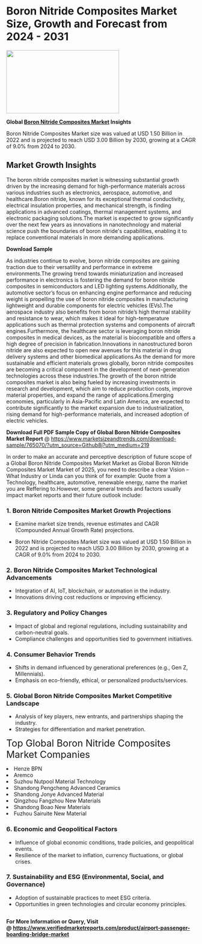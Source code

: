 <H1>Boron Nitride Composites Market Size, Growth and Forecast from 2024 - 2031</H1><img class="aligncenter size-medium wp-image-584254" src="https://thirdeyenews.in/wp-content/uploads/2024/09/Global-Market-Research-300x168.jpeg" alt="" width="300" height="168" /><p><strong>Global&nbsp;<a href="https://www.marketsizeandtrends.com/download-sample/765070/?utm_source=Github8j?utm_medium=219">Boron Nitride Composites Market</a> Insights</strong></p><p>Boron Nitride Composites Market size was valued at USD 1.50 Billion in 2022 and is projected to reach USD 3.00 Billion by 2030, growing at a CAGR of 9.0% from 2024 to 2030.</p><p><h2>Market Growth Insights</h2> <p>The boron nitride composites market is witnessing substantial growth driven by the increasing demand for high-performance materials across various industries such as electronics, aerospace, automotive, and healthcare.Boron nitride, known for its exceptional thermal conductivity, electrical insulation properties, and mechanical strength, is finding applications in advanced coatings, thermal management systems, and electronic packaging solutions.The market is expected to grow significantly over the next few years as innovations in nanotechnology and material science push the boundaries of boron nitride's capabilities, enabling it to replace conventional materials in more demanding applications.</p> <p><strong>Download Sample</strong></p> <p>As industries continue to evolve, boron nitride composites are gaining traction due to their versatility and performance in extreme environments.The growing trend towards miniaturization and increased performance in electronics is fostering the demand for boron nitride composites in semiconductors and LED lighting systems.Additionally, the automotive sector’s focus on enhancing engine performance and reducing weight is propelling the use of boron nitride composites in manufacturing lightweight and durable components for electric vehicles (EVs).The aerospace industry also benefits from boron nitride’s high thermal stability and resistance to wear, which makes it ideal for high-temperature applications such as thermal protection systems and components of aircraft engines.Furthermore, the healthcare sector is leveraging boron nitride composites in medical devices, as the material is biocompatible and offers a high degree of precision in fabrication.Innovations in nanostructured boron nitride are also expected to open new avenues for this material in drug delivery systems and other biomedical applications.As the demand for more sustainable and efficient materials grows globally, boron nitride composites are becoming a critical component in the development of next-generation technologies across these industries.The growth of the boron nitride composites market is also being fueled by increasing investments in research and development, which aim to reduce production costs, improve material properties, and expand the range of applications.Emerging economies, particularly in Asia-Pacific and Latin America, are expected to contribute significantly to the market expansion due to industrialization, rising demand for high-performance materials, and increased adoption of electric vehicles.<p><span class=""><strong>Download Full PDF Sample Copy of Global Boron Nitride Composites Market Report</strong> @ <a href="https://www.marketsizeandtrends.com/download-sample/765070/?utm_source=Github8j?utm_medium=219" target="_blank">https://www.marketsizeandtrends.com/download-sample/765070/?utm_source=Github8j?utm_medium=219</a></span></p><p>In order to make an accurate and perceptive description of future scope of a Global&nbsp;Boron Nitride Composites Market Market as Global&nbsp;Boron Nitride Composites Market Market of 2025, you need to describe a clear Vision &ndash; What Industry or Linda can you think of for example: Quote from a Technology, healthcare, automotive, renewable energy, name the market you are Reffering to.However, some general trends and factors usually impact market reports and their future outlook include:</p><h3>1.&nbsp;<strong>Boron Nitride Composites Market Growth Projections</strong></h3><ul><li>Examine market size trends, revenue estimates and CAGR (Compounded Annual Growth Rate) projections.</li><li><p>Boron Nitride Composites Market size was valued at USD 1.50 Billion in 2022 and is projected to reach USD 3.00 Billion by 2030, growing at a CAGR of 9.0% from 2024 to 2030.</p></li></ul><h3>2.&nbsp;<strong>Boron Nitride Composites Market Technological Advancements</strong></h3><ul><li>Integration of AI, IoT, blockchain, or automation in the industry.</li><li>Innovations driving cost reductions or improving efficiency.</li></ul><h3>3.&nbsp;<strong>Regulatory and Policy Changes</strong></h3><ul><li>Impact of global and regional regulations, including sustainability and carbon-neutral goals.</li><li>Compliance challenges and opportunities tied to government initiatives.</li></ul><h3>4.&nbsp;<strong>Consumer Behavior Trends</strong></h3><ul><li>Shifts in demand influenced by generational preferences (e.g., Gen Z, Millennials).</li><li>Emphasis on eco-friendly, ethical, or personalized products/services.</li></ul><h3>5.&nbsp;<strong>Global Boron Nitride Composites Market Competitive Landscape</strong></h3><ul><li>Analysis of key players, new entrants, and partnerships shaping the industry.</li><li>Strategies for differentiation and market penetration.</li></ul><p data-pm-slice="1 1 []"><span style="color: inherit; font-family: inherit; font-size: 25px;">Top Global Boron Nitride Composites Market Companies</span></p><div class="" data-test-id=""><p><li>Henze BPN</li><li> Aremco</li><li> Suzhou Nutpool Material Technology</li><li> Shandong Pengcheng Advanced Ceramics</li><li> Shandong Jonye Advanced Material</li><li> Qingzhou Fangzhou New Materials</li><li> Shandong Boao New Materials</li><li> Fuzhou Sairuite New Material</li></p></div><h3>6.&nbsp;<strong>Economic and Geopolitical Factors</strong></h3><ul><li>Influence of global economic conditions, trade policies, and geopolitical events.</li><li>Resilience of the market to inflation, currency fluctuations, or global crises.</li></ul><h3>7.&nbsp;<strong>Sustainability and ESG (Environmental, Social, and Governance)</strong></h3><ul><li>Adoption of sustainable practices to meet ESG criteria.</li><li>Opportunities in green technologies and circular economy principles.</li></ul><h2><strong style="font-size: 14px;">For More Information or Query, Visit @&nbsp;</strong><a style="background-color: #ffffff; font-size: 14px;" href="https://www.marketsizeandtrends.com/report/boron-nitride-composites-market/" target="_blank">https://www.verifiedmarketreports.com/product/airport-passenger-boarding-bridge-market</a></h2>